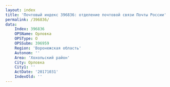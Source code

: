 ```yaml
---
layout: index
title: 'Почтовый индекс 396836: отделение почтовой связи Почты России'
permalink: /396836/
data:
    Index: 396836
    OPSName: Орловка
    OPSType: О
    OPSSubm: 396959
    Region: 'Воронежская область'
    Autonom: ''
    Area: 'Хохольский район'
    City: Орловка
    City1: ''
    ActDate: '20171031'
    IndexOld: ''
---
```


